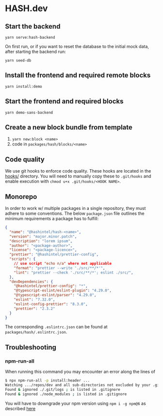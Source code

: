 # HASH.dev

## Start the backend

```
yarn serve:hash-backend
```

On first run, or if you want to reset the database to the initial mock data, 
after starting the backend run:
```
yarn seed-db
```

## Install the frontend and required remote blocks
`yarn install:demo`

## Start the frontend and required blocks
`yarn demo-sans-backend`

## Create a new block bundle from template
1. `yarn new:block <name>`
2. code in `packages/hash/blocks/<name>`

## Code quality

We use git hooks to enforce code quality. These hooks are located in the
[hooks/](./hooks) directory. You will need to manually copy these to
`.git/hooks` and enable execution with `chmod u+x .git/hooks/<HOOK NAME>`.

## Monorepo
In order to work w/ multiple packages in a single repository, they must adhere to some conventions.
The below `package.json` file outlines the minimum requirements a package has to fulfill:
```json
{
  "name": "@hashintel/hash-<name>",
  "version": "major.minor.patch",
  "description": "lorem ipsum",
  "author": "<package-author>",
  "license": "<package-licence>",
  "prettier": "@hashintel/prettier-config",
  "scripts": {
    // use script "echo n/a" where not applicable
    "format": "prettier --write './src/**/*'",
    "lint": "prettier --check './src/**/*'; eslint ./src/",
  },
  "devDependencies": {
    "@hashintel/prettier-config": "*",
    "@typescript-eslint/eslint-plugin": "4.29.0",
    "@typescript-eslint/parser": "4.29.0",
    "eslint": "7.32.0",
    "eslint-config-prettier": "8.3.0",
    "prettier": "2.3.2"
  }
}
```
The corresponding `.eslintrc.json` can be found at `packages/hash/.eslintrc.json`.

## Troubleshooting

### npm-run-all
When running this command you may encounter an error along the lines of
```sh
$ npx npm-run-all -p install:header ...
Watching .../repos/dev and all sub-directories not excluded by your .gitignore. Will not monitor dotfiles.
Found & ignored ./.git/logs ; is listed in .gitignore
Found & ignored ./node_modules ; is listed in .gitignore
```
You will have to downgrade your npm version using `npm i -g npm@6` as described [here](https://github.com/mysticatea/npm-run-all/issues/196#issuecomment-813599087)
